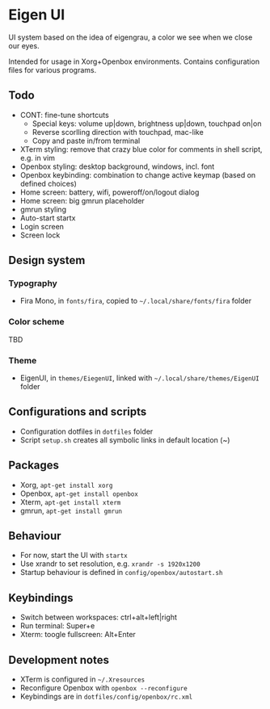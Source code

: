 # Eigen UI

UI system based on the idea of eigengrau, a color we see when we close our eyes.

Intended for usage in Xorg+Openbox environments. Contains configuration files for various
programs.

## Todo

* CONT: fine-tune shortcuts
    * Special keys: volume up|down, brightness up|down, touchpad on|on
    * Reverse scorlling direction with touchpad, mac-like
    * Copy and paste in/from terminal
* XTerm styling: remove that crazy blue color for comments in shell script, e.g. in vim
* Openbox styling: desktop background, windows, incl. font
* Openbox keybinding: combination to change active keymap (based on defined choices)
* Home screen: battery, wifi, poweroff/on/logout dialog
* Home screen: big gmrun placeholder
* gmrun styling
* Auto-start startx
* Login screen
* Screen lock

## Design system

### Typography

* Fira Mono, in `fonts/fira`, copied to `~/.local/share/fonts/fira` folder

### Color scheme

TBD

### Theme

* EigenUI, in `themes/EiegenUI`, linked with `~/.local/share/themes/EigenUI` folder

## Configurations and scripts

* Configuration dotfiles in `dotfiles` folder
* Script `setup.sh` creates all symbolic links in default location (~)

## Packages

* Xorg, `apt-get install xorg`
* Openbox, `apt-get install openbox`
* Xterm, `apt-get install xterm`
* gmrun, `apt-get install gmrun`

## Behaviour

* For now, start the UI with `startx`
* Use xrandr to set resolution, e.g. `xrandr -s 1920x1200`
* Startup behaviour is defined in `config/openbox/autostart.sh`

## Keybindings

* Switch between workspaces: ctrl+alt+left|right
* Run terminal: Super+e
* Xterm: toogle fullscreen: Alt+Enter

## Development notes

* XTerm is configured in `~/.Xresources`
* Reconfigure Openbox with `openbox --reconfigure`
* Keybindings are in `dotfiles/config/openbox/rc.xml`

